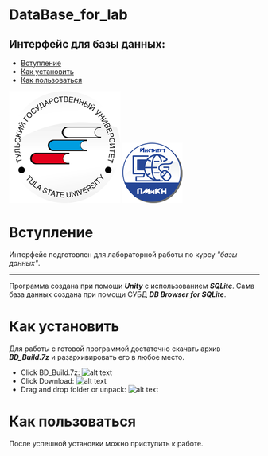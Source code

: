 # DataBase_for_lab
## Интерфейс для базы данных:
- [Вступление]()
- [Как установить]()
- [Как пользоваться]()

![alt text](https://github.com/Kosuri-crypto/DataBase_for_lab/blob/main/Assets/Sprites/tsu-logo.png)
![alt text](https://github.com/Kosuri-crypto/DataBase_for_lab/blob/main/Assets/Sprites/cyber-logo.png)


# Вступление
Интерфейс подготовлен для лабораторной работы по курсу *"базы данных"*.
***
Программа создана при помощи ***Unity*** с использованием ***SQLite***.
Сама база данных создана при помощи СУБД ***DB Browser for SQLite***.

# Как установить
Для работы с готовой программой достаточно скачать архив ***BD_Build.7z*** и разархивировать его в любое место.
- Click BD_Build.7z:
![alt text](https://yadi.sk/i/Ov-vwbWYlkC4Hw)
- Click Download:
![alt text](https://yadi.sk/i/yxO68v0W_WJhzg)
- Drag and drop folder or unpack:
![alt text](https://yadi.sk/i/8E9gpHX4mqo_jA)

# Как пользоваться
После успешной установки можно приступить к работе.

